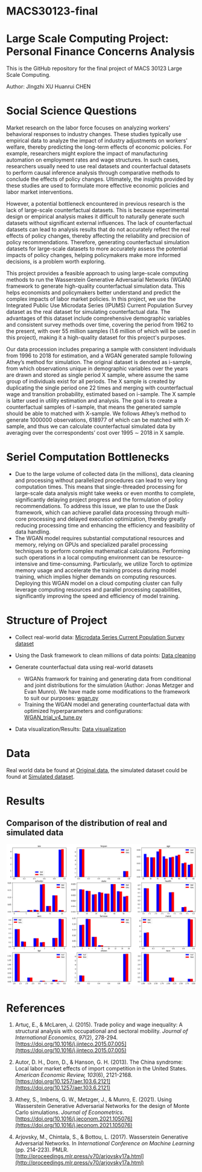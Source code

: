 # MACS30123-final
# Large Scale Computing Project: Personal Finance Concerns Analysis

This is the GitHub repository for the final project of MACS 30123 Large Scale Computing.

Author: JIngzhi XU Huanrui CHEN

# Social Science Questions
Market research on the labor force focuses on analyzing workers' behavioral responses to industry changes. These studies typically use empirical data to analyze the impact of industry adjustments on workers' welfare, thereby predicting the long-term effects of economic policies. For example, researchers might explore the impact of manufacturing automation on employment rates and wage structures. In such cases, researchers usually need to use real datasets and counterfactual datasets to perform causal inference analysis through comparative methods to conclude the effects of policy changes. Ultimately, the insights provided by these studies are used to formulate more effective economic policies and labor market interventions.

However, a potential bottleneck encountered in previous research is the lack of large-scale counterfactual datasets. This is because experimental design or empirical analysis makes it difficult to naturally generate such datasets without significant external influences. The lack of counterfactual datasets can lead to analysis results that do not accurately reflect the real effects of policy changes, thereby affecting the reliability and precision of policy recommendations. Therefore, generating counterfactual simulation datasets for large-scale datasets to more accurately assess the potential impacts of policy changes, helping policymakers make more informed decisions, is a problem worth exploring.

This project provides a feasible approach to using large-scale computing methods to run the Wasserstein Generative Adversarial Networks (WGAN) framework to generate high-quality counterfactual simulation data. This helps economists and policymakers better understand and predict the complex impacts of labor market policies. In this project, we use the Integrated Public Use Microdata Series (IPUMS) Current Population Survey dataset as the real dataset for simulating counterfactual data. The advantages of this dataset include comprehensive demographic variables and consistent survey methods over time, covering the period from 1962 to the present, with over 55 million samples (1.6 million of which will be used in this project), making it a high-quality dataset for this project's purposes.

Our data procession includes preparing a sample with consistent individuals from 1996 to 2018 for estimation, and a WGAN generated sample following Athey’s method for simulation. The original dataset is denoted as i-sample, from which observations unique in demographic variables over the years are drawn and stored as single period X sample, where assume the same group of individuals exist for all periods. The X sample is created by duplicating the single period one 22 times and merging with counterfactual wage and transition probability, estimated based on i-sample. The X sample is latter used in utility estimation and analysis. The goal is to create a counterfactual samples of i-sample, that means the generated sample should be able to matched with X-sample. We follows Athey’s method to generate 1000000 observations, 618977 of which can be matched with X-sample, and thus we can calculate counterfactual simulated data by averaging over the correspondents’ cost over 1995 ∼ 2018 in X sample.


# Seriel Computation Bottlenecks

- Due to the large volume of collected data (in the millions), data cleaning and processing without parallelized procedures can lead to very long computation times. This means that single-threaded processing for large-scale data analysis might take weeks or even months to complete, significantly delaying project progress and the formulation of policy recommendations. To address this issue, we plan to use the Dask framework, which can achieve parallel data processing through multi-core processing and delayed execution optimization, thereby greatly reducing processing time and enhancing the efficiency and feasibility of data handling.
- The WGAN model requires substantial computational resources and memory, relying on GPUs and specialized parallel processing techniques to perform complex mathematical calculations. Performing such operations in a local computing environment can be resource-intensive and time-consuming. Particularly, we utilize Torch to optimize memory usage and accelerate the training process during model training, which implies higher demands on computing resources. Deploying this WGAN model on a cloud computing cluster can fully leverage computing resources and parallel processing capabilities, significantly improving the speed and efficiency of model training.

# Structure of Project
- Collect real-world data: [Microdata Series Current Population Survey dataset](https://cps.ipums.org/cps/)

- Using the Dask framework to clean millions of data points: [Data cleaning](https://github.com/hchen0628/MACS30123-final/blob/main/Data%20cleaning/Data%20cleaning.py)

- Generate counterfactual data using real-world datasets
  - WGANs framwork for training and generating data from conditional and joint distributions for the simulation (Author: Jonas Metzger and Evan Munro). We have made some modifications to the framework to suit our purposes: [wgan.py](https://github.com/hchen0628/MACS30123-final/blob/main/WGAN/wgan.py)
  - Training the WGAN model and generating counterfactual data with optimized hyperparameters and configurations: [WGAN_trial_v4_tune.py](https://github.com/hchen0628/MACS30123-final/blob/main/WGAN/WGAN_trial_v4_tune_May.py)

- Data visualization/Results: [Data visualization](https://github.com/hchen0628/MACS30123-final/tree/main/Data%20visualization)

# Data
Real world data be found at [Original data](https://drive.google.com/file/d/16A-EKDjXLNHRTqNa1Tb_gmjdt4TRncO-/view?usp=sharing), the simulated dataset could be found at [Simulated dataset]().

# Results
## Comparison of the distribution of real and simulated data
![](https://github.com/hchen0628/MACS30123-final/blob/main/Data%20visualization/Distribution.png)

# References
1. Artuç, E., & McLaren, J. (2015). Trade policy and wage inequality: A structural analysis with occupational and sectoral mobility. *Journal of International Economics, 97*(2), 278-294. [https://doi.org/10.1016/j.jinteco.2015.07.005](https://doi.org/10.1016/j.jinteco.2015.07.005)

2. Autor, D. H., Dorn, D., & Hanson, G. H. (2013). The China syndrome: Local labor market effects of import competition in the United States. *American Economic Review, 103*(6), 2121-2168. [https://doi.org/10.1257/aer.103.6.2121](https://doi.org/10.1257/aer.103.6.2121)

3. Athey, S., Imbens, G. W., Metzger, J., & Munro, E. (2021). Using Wasserstein Generative Adversarial Networks for the design of Monte Carlo simulations. *Journal of Econometrics*. [https://doi.org/10.1016/j.jeconom.2021.105076](https://doi.org/10.1016/j.jeconom.2021.105076)

4. Arjovsky, M., Chintala, S., & Bottou, L. (2017). Wasserstein Generative Adversarial Networks. In *International Conference on Machine Learning* (pp. 214-223). PMLR. [http://proceedings.mlr.press/v70/arjovsky17a.html](http://proceedings.mlr.press/v70/arjovsky17a.html)

